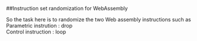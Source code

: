 ##Instruction set randomization for WebAssembly  

So the task here is to randomize the two Web assembly instructions such as 
Parametric instrution : drop  
Control instruction : loop
